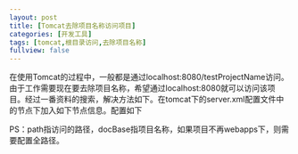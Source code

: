 ```yaml
---
layout: post
title: [Tomcat去除项目名称访问项目]
categories: [开发工具]
tags: [tomcat,根目录访问,去除项目名称]
fullview: false
---
```

在使用Tomcat的过程中，一般都是通过localhost:8080/testProjectName访问。由于工作需要现在要去除项目名称，希望通过localhost:8080就可以访问该项目。经过一番资料的搜索，解决方法如下。在tomcat下的server.xml配置文件中的<Host>节点下加入如下<Context>节点信息。配置如下
<Host name="localhost" appBase="webapps" unpackWARs="true" autoDeploy="true"> <Context path="/" docBase="testProjectName" reloadable="true"/> </Host>

PS：path指访问的路径，docBase指项目名称，如果项目不再webapps下，则需要配置全路径。

